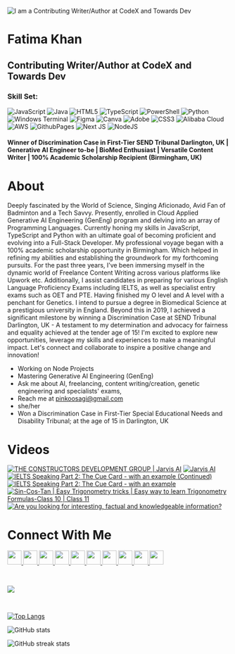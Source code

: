 ![I am a Contributing Writer/Author at CodeX and Towards Dev](https://media.licdn.com/dms/image/v2/D4D16AQGB7Aon4j2TtQ/profile-displaybackgroundimage-shrink_350_1400/profile-displaybackgroundimage-shrink_350_1400/0/1719351356280?e=1755734400&v=beta&t=e4l6WLlxQi3OtWqc9Gb416kBrX4nY-81oWt0hB2afcU)


# Fatima Khan
## Contributing Writer/Author at CodeX and Towards Dev
### Skill Set: 
![JavaScript](https://img.shields.io/badge/javascript-%23323330.svg?style=for-the-badge&logo=javascript&logoColor=%23F7DF1E) ![Java](https://img.shields.io/badge/java-%23ED8B00.svg?style=for-the-badge&logo=openjdk&logoColor=white) ![HTML5](https://img.shields.io/badge/html5-%23E34F26.svg?style=for-the-badge&logo=html5&logoColor=white) ![TypeScript](https://img.shields.io/badge/typescript-%23007ACC.svg?style=for-the-badge&logo=typescript&logoColor=white) ![PowerShell](https://img.shields.io/badge/PowerShell-%235391FE.svg?style=for-the-badge&logo=powershell&logoColor=white) ![Python](https://img.shields.io/badge/python-3670A0?style=for-the-badge&logo=python&logoColor=ffdd54) ![Windows Terminal](https://img.shields.io/badge/Windows%20Terminal-%234D4D4D.svg?style=for-the-badge&logo=windows-terminal&logoColor=white) ![Figma](https://img.shields.io/badge/figma-%23F24E1E.svg?style=for-the-badge&logo=figma&logoColor=white) ![Canva](https://img.shields.io/badge/Canva-%2300C4CC.svg?style=for-the-badge&logo=Canva&logoColor=white) ![Adobe](https://img.shields.io/badge/adobe-%23FF0000.svg?style=for-the-badge&logo=adobe&logoColor=white) ![CSS3](https://img.shields.io/badge/css3-%231572B6.svg?style=for-the-badge&logo=css3&logoColor=white) ![Alibaba Cloud](https://img.shields.io/badge/AlibabaCloud-%23FF6701.svg?style=for-the-badge&logo=alibabacloud&logoColor=white) ![AWS](https://img.shields.io/badge/AWS-%23FF9900.svg?style=for-the-badge&logo=amazon-aws&logoColor=white) ![GithubPages](https://img.shields.io/badge/github%20pages-121013?style=for-the-badge&logo=github&logoColor=white) ![Next JS](https://img.shields.io/badge/Next-black?style=for-the-badge&logo=next.js&logoColor=white) ![NodeJS](https://img.shields.io/badge/node.js-6DA55F?style=for-the-badge&logo=node.js&logoColor=white)


#### Winner of Discrimination Case in First-Tier SEND Tribunal Darlington, UK | Generative AI Engineer to-be | BioMed Enthusiast | Versatile Content Writer | 100% Academic Scholarship Recipient (Birmingham, UK)

# About

Deeply fascinated by the World of Science, Singing Aficionado, Avid Fan of Badminton and a Tech Savvy.
Presently, enrolled in Cloud Applied Generative AI Engineering (GenEng) program and delving into an array of Programming Languages. Currently honing my skills in JavaScript, TypeScript and Python with an ultimate goal of becoming proficient and evolving into a Full-Stack Developer.
My professional voyage began with a 100% academic scholarship opportunity in Birmingham. Which helped in refining my abilities and establishing the groundwork for my forthcoming pursuits. For the past three years, I’ve been immersing myself in the dynamic world of Freelance Content Writing across various platforms like Upwork etc. Additionally, I assist candidates in preparing for various English Language Proficiency Exams including IELTS, as well as specialist entry exams such as OET and PTE.
Having finished my O level and A level with a penchant for Genetics. I intend to pursue a degree in Biomedical Science at a prestigious university in England.
Beyond this in 2019, I achieved a significant milestone by winning a Discrimination Case at SEND Tribunal Darlington, UK - A testament to my determination and advocacy for fairness and equality achieved at the tender age of 15!
I'm excited to explore new opportunities, leverage my skills and experiences to make a meaningful impact. Let's connect and collaborate to inspire a positive change and innovation!

-  Working on Node Projects 
-  Mastering Generative AI Engineering (GenEng) 
-  Ask me about AI, freelancing, content writing/creation, genetic engineering and specialists' exams,  
-  Reach me at pinkoosagi@gmail.com 
-  she/her 
-  Won a Discrimination Case in First-Tier Special Educational Needs and Disability Tribunal; at the age of 15 in Darlington, UK

# Videos

<!-- BEGIN YOUTUBE-CARDS -->
[![THE CONSTRUCTORS DEVELOPMENT GROUP | Jarvis AI](https://ytcards.demolab.com/?id=-7M8oPfECS8&title=THE+CONSTRUCTORS+DEVELOPMENT+GROUP+%7C+Jarvis+AI&lang=en&timestamp=1724088421&background_color=%230d1117&title_color=%23ffffff&stats_color=%23dedede&max_title_lines=1&width=250&border_radius=5 "THE CONSTRUCTORS DEVELOPMENT GROUP | Jarvis AI")](https://www.youtube.com/watch?v=-7M8oPfECS8)
[![Jarvis AI](https://ytcards.demolab.com/?id=pjnKF-L2XLE&title=Jarvis+AI&lang=en&timestamp=1723496879&background_color=%230d1117&title_color=%23ffffff&stats_color=%23dedede&max_title_lines=1&width=250&border_radius=5 "Jarvis AI")](https://www.youtube.com/watch?v=pjnKF-L2XLE)
[![IELTS Speaking Part 2: The Cue Card - with an example (Continued)](https://ytcards.demolab.com/?id=XDb265WEoBs&title=IELTS+Speaking+Part+2%3A+The+Cue+Card+-+with+an+example+%28Continued%29&lang=en&timestamp=1675503397&background_color=%230d1117&title_color=%23ffffff&stats_color=%23dedede&max_title_lines=1&width=250&border_radius=5 "IELTS Speaking Part 2: The Cue Card - with an example (Continued)")](https://www.youtube.com/watch?v=XDb265WEoBs)
[![IELTS Speaking Part 2: The Cue Card - with an example](https://ytcards.demolab.com/?id=mT2WjIqSH5s&title=IELTS+Speaking+Part+2%3A+The+Cue+Card+-+with+an+example&lang=en&timestamp=1674653724&background_color=%230d1117&title_color=%23ffffff&stats_color=%23dedede&max_title_lines=1&width=250&border_radius=5 "IELTS Speaking Part 2: The Cue Card - with an example")](https://www.youtube.com/watch?v=mT2WjIqSH5s)
[![Sin-Cos-Tan | Easy Trigonometry tricks | Easy way to learn Trigonometry Formulas-Class 10 | Class 11](https://ytcards.demolab.com/?id=w4INrUji6Lg&title=Sin-Cos-Tan+%7C+Easy+Trigonometry+tricks+%7C+Easy+way+to+learn+Trigonometry+Formulas-Class+10+%7C+Class+11&lang=en&timestamp=1655977339&background_color=%230d1117&title_color=%23ffffff&stats_color=%23dedede&max_title_lines=1&width=250&border_radius=5 "Sin-Cos-Tan | Easy Trigonometry tricks | Easy way to learn Trigonometry Formulas-Class 10 | Class 11")](https://www.youtube.com/watch?v=w4INrUji6Lg)
[![Are you looking for interesting, factual and knowledgeable information?](https://ytcards.demolab.com/?id=7chi9bcqBw4&title=Are+you+looking+for+interesting%2C+factual+and+knowledgeable+information%3F&lang=en&timestamp=1655474425&background_color=%230d1117&title_color=%23ffffff&stats_color=%23dedede&max_title_lines=1&width=250&border_radius=5 "Are you looking for interesting, factual and knowledgeable information?")](https://www.youtube.com/watch?v=7chi9bcqBw4)
<!-- END YOUTUBE-CARDS -->

# Connect With Me

<p align="left"> <a href="https://discord.com/users/pinkoosagi" target="_blank" rel="noreferrer"> <picture> <source media="(prefers-color-scheme: dark)" srcset="https://raw.githubusercontent.com/danielcranney/readme-generator/main/public/icons/socials/discord-dark.svg" /> <source media="(prefers-color-scheme: light)" srcset="https://raw.githubusercontent.com/danielcranney/readme-generator/main/public/icons/socials/discord.svg" /> <img src="https://raw.githubusercontent.com/danielcranney/readme-generator/main/public/icons/socials/discord.svg" width="32" height="32" /> </picture> </a> <a href="https://www.facebook.com/abdulfaheem.faheem.79" target="_blank" rel="noreferrer"> <picture> <source media="(prefers-color-scheme: dark)" srcset="https://raw.githubusercontent.com/danielcranney/readme-generator/main/public/icons/socials/facebook-dark.svg" /> <source media="(prefers-color-scheme: light)" srcset="https://raw.githubusercontent.com/danielcranney/readme-generator/main/public/icons/socials/facebook.svg" /> <img src="https://raw.githubusercontent.com/danielcranney/readme-generator/main/public/icons/socials/facebook.svg" width="32" height="32" /> </picture> </a> <a href="https://www.github.com/fatimakgeneng" target="_blank" rel="noreferrer"> <picture> <source media="(prefers-color-scheme: dark)" srcset="https://raw.githubusercontent.com/danielcranney/readme-generator/main/public/icons/socials/github-dark.svg" /> <source media="(prefers-color-scheme: light)" srcset="https://raw.githubusercontent.com/danielcranney/readme-generator/main/public/icons/socials/github.svg" /> <img src="https://raw.githubusercontent.com/danielcranney/readme-generator/main/public/icons/socials/github.svg" width="32" height="32" /> </picture> </a> <a href="http://www.instagram.com/fatimakgeneng" target="_blank" rel="noreferrer"> <picture> <source media="(prefers-color-scheme: dark)" srcset="https://raw.githubusercontent.com/danielcranney/readme-generator/main/public/icons/socials/instagram-dark.svg" /> <source media="(prefers-color-scheme: light)" srcset="https://raw.githubusercontent.com/danielcranney/readme-generator/main/public/icons/socials/instagram.svg" /> <img src="https://raw.githubusercontent.com/danielcranney/readme-generator/main/public/icons/socials/instagram.svg" width="32" height="32" /> </picture> </a> <a href="https://www.linkedin.com/in/fatimakgeneng" target="_blank" rel="noreferrer"> <picture> <source media="(prefers-color-scheme: dark)" srcset="https://raw.githubusercontent.com/danielcranney/readme-generator/main/public/icons/socials/linkedin-dark.svg" /> <source media="(prefers-color-scheme: light)" srcset="https://raw.githubusercontent.com/danielcranney/readme-generator/main/public/icons/socials/linkedin.svg" /> <img src="https://raw.githubusercontent.com/danielcranney/readme-generator/main/public/icons/socials/linkedin.svg" width="32" height="32" /> </picture> </a> <a href="http://www.medium.com/@fatimakgeneng" target="_blank" rel="noreferrer"> <picture> <source media="(prefers-color-scheme: dark)" srcset="https://raw.githubusercontent.com/danielcranney/readme-generator/main/public/icons/socials/medium-dark.svg" /> <source media="(prefers-color-scheme: light)" srcset="https://raw.githubusercontent.com/danielcranney/readme-generator/main/public/icons/socials/medium.svg" /> <img src="https://raw.githubusercontent.com/danielcranney/readme-generator/main/public/icons/socials/medium.svg" width="32" height="32" /> </picture> </a> <a href="https://www.stackoverflow.com/users/23718091" target="_blank" rel="noreferrer"> <picture> <source media="(prefers-color-scheme: dark)" srcset="https://raw.githubusercontent.com/danielcranney/readme-generator/main/public/icons/socials/stackoverflow-dark.svg" /> <source media="(prefers-color-scheme: light)" srcset="https://raw.githubusercontent.com/danielcranney/readme-generator/main/public/icons/socials/stackoverflow.svg" /> <img src="https://raw.githubusercontent.com/danielcranney/readme-generator/main/public/icons/socials/stackoverflow.svg" width="32" height="32" /> </picture> </a> <a href="https://www.x.com/fatimakgeneng" target="_blank" rel="noreferrer"> <picture> <source media="(prefers-color-scheme: dark)" srcset="https://raw.githubusercontent.com/danielcranney/readme-generator/main/public/icons/socials/twitter-dark.svg" /> <source media="(prefers-color-scheme: light)" srcset="https://raw.githubusercontent.com/danielcranney/readme-generator/main/public/icons/socials/twitter.svg" /> <img src="https://raw.githubusercontent.com/danielcranney/readme-generator/main/public/icons/socials/twitter.svg" width="32" height="32" /> </picture> </a> <a href="https://www.youtube.com/@fatimakgeneng" target="_blank" rel="noreferrer"> <picture> <source media="(prefers-color-scheme: dark)" srcset="https://raw.githubusercontent.com/danielcranney/readme-generator/main/public/icons/socials/youtube-dark.svg" /> <source media="(prefers-color-scheme: light)" srcset="https://raw.githubusercontent.com/danielcranney/readme-generator/main/public/icons/socials/youtube.svg" /> <img src="https://raw.githubusercontent.com/danielcranney/readme-generator/main/public/icons/socials/youtube.svg" width="32" height="32" /> </picture> </a> <a href="https://www.threads.net/@fatimakgeneng" target="_blank" rel="noreferrer"> <picture> <source media="(prefers-color-scheme: dark)" srcset="https://raw.githubusercontent.com/danielcranney/readme-generator/main/public/icons/socials/threads-dark.svg" /> <source media="(prefers-color-scheme: light)" srcset="https://raw.githubusercontent.com/danielcranney/readme-generator/main/public/icons/socials/threads.svg" /> <img src="https://raw.githubusercontent.com/danielcranney/readme-generator/main/public/icons/socials/threads.svg" width="32" height="32" /> </picture> </a></p>

<br>

![](https://github-profile-trophy.vercel.app/?username=fatimakgeneng&theme=radical&no-frame=false&no-bg=true&margin-w=4)

<br>

[![Top Langs](https://github-readme-stats.vercel.app/api/top-langs/?username=fatimakgeneng)](https://github.com/fatimakgeneng/github-readme-stats)

![GitHub stats](https://github-readme-stats.vercel.app/api?username=fatimakgeneng&show_icons=true)

![GitHub streak stats](https://streak-stats.demolab.com/?user=fatimakgeneng)
